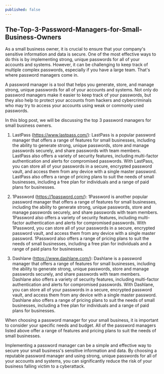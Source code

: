 ```yaml
---
published: false
---
```

## The-Top-3-Password-Managers-for-Small-Business-Owners

As a small business owner, it is crucial to ensure that your company's sensitive information and data is secure. One of the most effective ways to do this is by implementing strong, unique passwords for all of your accounts and systems. However, it can be challenging to keep track of multiple complex passwords, especially if you have a large team. That's where password managers come in.

A password manager is a tool that helps you generate, store, and manage strong, unique passwords for all of your accounts and systems. Not only do password managers make it easier to keep track of your passwords, but they also help to protect your accounts from hackers and cybercriminals who may try to access your accounts using weak or commonly used passwords.

In this blog post, we will be discussing the top 3 password managers for small business owners.

1. LastPass (https://www.lastpass.com/): LastPass is a popular password manager that offers a range of features for small businesses, including the ability to generate strong, unique passwords, store and manage passwords securely, and share passwords with team members. LastPass also offers a variety of security features, including multi-factor authentication and alerts for compromised passwords. With LastPass, you can store all of your passwords in a secure, encrypted password vault, and access them from any device with a single master password. LastPass also offers a range of pricing plans to suit the needs of small businesses, including a free plan for individuals and a range of paid plans for businesses.

2. 1Password (https://1password.com/): 1Password is another popular password manager that offers a range of features for small businesses, including the ability to generate strong, unique passwords, store and manage passwords securely, and share passwords with team members. 1Password also offers a variety of security features, including multi-factor authentication and alerts for compromised passwords. With 1Password, you can store all of your passwords in a secure, encrypted password vault, and access them from any device with a single master password. 1Password also offers a range of pricing plans to suit the needs of small businesses, including a free plan for individuals and a range of paid plans for businesses.

3. Dashlane (https://www.dashlane.com/): Dashlane is a password manager that offers a range of features for small businesses, including the ability to generate strong, unique passwords, store and manage passwords securely, and share passwords with team members. Dashlane also offers a variety of security features, including multi-factor authentication and alerts for compromised passwords. With Dashlane, you can store all of your passwords in a secure, encrypted password vault, and access them from any device with a single master password. Dashlane also offers a range of pricing plans to suit the needs of small businesses, including a free plan for individuals and a range of paid plans for businesses.

When choosing a password manager for your small business, it is important to consider your specific needs and budget. All of the password managers listed above offer a range of features and pricing plans to suit the needs of small businesses.

Implementing a password manager can be a simple and effective way to secure your small business's sensitive information and data. By choosing a reputable password manager and using strong, unique passwords for all of your accounts and systems, you can significantly reduce the risk of your business falling victim to a cyberattack.